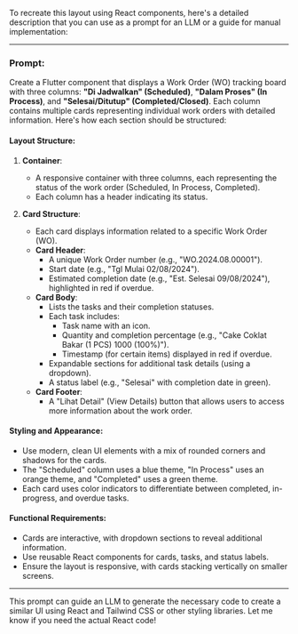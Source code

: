 To recreate this layout using React components, here's a detailed description that you can use as a prompt for an LLM or a guide for manual implementation:

---

### Prompt:
Create a Flutter component that displays a Work Order (WO) tracking board with three columns: **"Di Jadwalkan" (Scheduled)**, **"Dalam Proses" (In Process)**, and **"Selesai/Ditutup" (Completed/Closed)**. Each column contains multiple cards representing individual work orders with detailed information. Here's how each section should be structured:

#### **Layout Structure:**
1. **Container**:
    - A responsive container with three columns, each representing the status of the work order (Scheduled, In Process, Completed).
    - Each column has a header indicating its status.

2. **Card Structure**:
    - Each card displays information related to a specific Work Order (WO).
    - **Card Header**:
        - A unique Work Order number (e.g., "WO.2024.08.00001").
        - Start date (e.g., "Tgl Mulai 02/08/2024").
        - Estimated completion date (e.g., "Est. Selesai 09/08/2024"), highlighted in red if overdue.
    - **Card Body**:
        - Lists the tasks and their completion statuses.
        - Each task includes:
            - Task name with an icon.
            - Quantity and completion percentage (e.g., "Cake Coklat Bakar (1 PCS) 1000 (100%)").
            - Timestamp (for certain items) displayed in red if overdue.
        - Expandable sections for additional task details (using a dropdown).
        - A status label (e.g., "Selesai" with completion date in green).
    - **Card Footer**:
        - A "Lihat Detail" (View Details) button that allows users to access more information about the work order.

#### **Styling and Appearance**:
- Use modern, clean UI elements with a mix of rounded corners and shadows for the cards.
- The "Scheduled" column uses a blue theme, "In Process" uses an orange theme, and "Completed" uses a green theme.
- Each card uses color indicators to differentiate between completed, in-progress, and overdue tasks.

#### **Functional Requirements**:
- Cards are interactive, with dropdown sections to reveal additional information.
- Use reusable React components for cards, tasks, and status labels.
- Ensure the layout is responsive, with cards stacking vertically on smaller screens.

---

This prompt can guide an LLM to generate the necessary code to create a similar UI using React and Tailwind CSS or other styling libraries. Let me know if you need the actual React code!